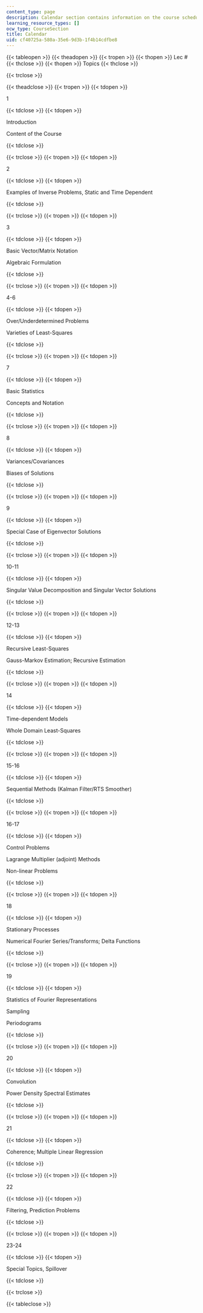 ```yaml
---
content_type: page
description: Calendar section contains information on the course schedule.
learning_resource_types: []
ocw_type: CourseSection
title: Calendar
uid: cf40725a-580a-35e6-9d3b-1f4b14cdfbe8
---
```


{{< tableopen >}}
{{< theadopen >}}
{{< tropen >}}
{{< thopen >}}
Lec #
{{< thclose >}}
{{< thopen >}}
Topics
{{< thclose >}}

{{< trclose >}}

{{< theadclose >}}
{{< tropen >}}
{{< tdopen >}}


1


{{< tdclose >}}
{{< tdopen >}}


Introduction

Content of the Course


{{< tdclose >}}

{{< trclose >}}
{{< tropen >}}
{{< tdopen >}}


2


{{< tdclose >}}
{{< tdopen >}}


Examples of Inverse Problems, Static and Time Dependent


{{< tdclose >}}

{{< trclose >}}
{{< tropen >}}
{{< tdopen >}}


3


{{< tdclose >}}
{{< tdopen >}}


Basic Vector/Matrix Notation

Algebraic Formulation


{{< tdclose >}}

{{< trclose >}}
{{< tropen >}}
{{< tdopen >}}


4-6


{{< tdclose >}}
{{< tdopen >}}


Over/Underdetermined Problems

Varieties of Least-Squares


{{< tdclose >}}

{{< trclose >}}
{{< tropen >}}
{{< tdopen >}}


7


{{< tdclose >}}
{{< tdopen >}}


Basic Statistics

Concepts and Notation


{{< tdclose >}}

{{< trclose >}}
{{< tropen >}}
{{< tdopen >}}


8


{{< tdclose >}}
{{< tdopen >}}


Variances/Covariances

Biases of Solutions


{{< tdclose >}}

{{< trclose >}}
{{< tropen >}}
{{< tdopen >}}


9


{{< tdclose >}}
{{< tdopen >}}


Special Case of Eigenvector Solutions


{{< tdclose >}}

{{< trclose >}}
{{< tropen >}}
{{< tdopen >}}


10-11


{{< tdclose >}}
{{< tdopen >}}


Singular Value Decomposition and Singular Vector Solutions


{{< tdclose >}}

{{< trclose >}}
{{< tropen >}}
{{< tdopen >}}


12-13


{{< tdclose >}}
{{< tdopen >}}


Recursive Least-Squares

Gauss-Markov Estimation; Recursive Estimation


{{< tdclose >}}

{{< trclose >}}
{{< tropen >}}
{{< tdopen >}}


14


{{< tdclose >}}
{{< tdopen >}}


Time-dependent Models

Whole Domain Least-Squares


{{< tdclose >}}

{{< trclose >}}
{{< tropen >}}
{{< tdopen >}}


15-16


{{< tdclose >}}
{{< tdopen >}}


Sequential Methods (Kalman Filter/RTS Smoother)


{{< tdclose >}}

{{< trclose >}}
{{< tropen >}}
{{< tdopen >}}


16-17


{{< tdclose >}}
{{< tdopen >}}


Control Problems

Lagrange Multiplier (adjoint) Methods

Non-linear Problems


{{< tdclose >}}

{{< trclose >}}
{{< tropen >}}
{{< tdopen >}}


18


{{< tdclose >}}
{{< tdopen >}}


Stationary Processes

Numerical Fourier Series/Transforms; Delta Functions


{{< tdclose >}}

{{< trclose >}}
{{< tropen >}}
{{< tdopen >}}


19


{{< tdclose >}}
{{< tdopen >}}


Statistics of Fourier Representations

Sampling

Periodograms


{{< tdclose >}}

{{< trclose >}}
{{< tropen >}}
{{< tdopen >}}


20


{{< tdclose >}}
{{< tdopen >}}


Convolution

Power Density Spectral Estimates


{{< tdclose >}}

{{< trclose >}}
{{< tropen >}}
{{< tdopen >}}


21


{{< tdclose >}}
{{< tdopen >}}


Coherence; Multiple Linear Regression


{{< tdclose >}}

{{< trclose >}}
{{< tropen >}}
{{< tdopen >}}


22


{{< tdclose >}}
{{< tdopen >}}


Filtering, Prediction Problems


{{< tdclose >}}

{{< trclose >}}
{{< tropen >}}
{{< tdopen >}}


23-24


{{< tdclose >}}
{{< tdopen >}}


Special Topics, Spillover


{{< tdclose >}}

{{< trclose >}}

{{< tableclose >}}